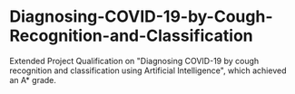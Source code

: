 # Diagnosing-COVID-19-by-Cough-Recognition-and-Classification
Extended Project Qualification on "Diagnosing COVID-19 by cough recognition and classification using Artificial Intelligence", which achieved an A* grade. 
